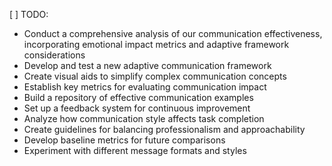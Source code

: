 [ ] TODO: 
- Conduct a comprehensive analysis of our communication effectiveness, incorporating emotional impact metrics and adaptive framework considerations
- Develop and test a new adaptive communication framework
- Create visual aids to simplify complex communication concepts
- Establish key metrics for evaluating communication impact
- Build a repository of effective communication examples
- Set up a feedback system for continuous improvement
- Analyze how communication style affects task completion
- Create guidelines for balancing professionalism and approachability
- Develop baseline metrics for future comparisons
- Experiment with different message formats and styles